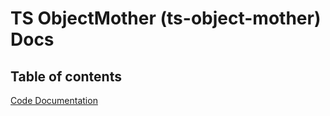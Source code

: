 # TS ObjectMother (ts-object-mother) Docs

## Table of contents

[Code Documentation](code/README.md)
